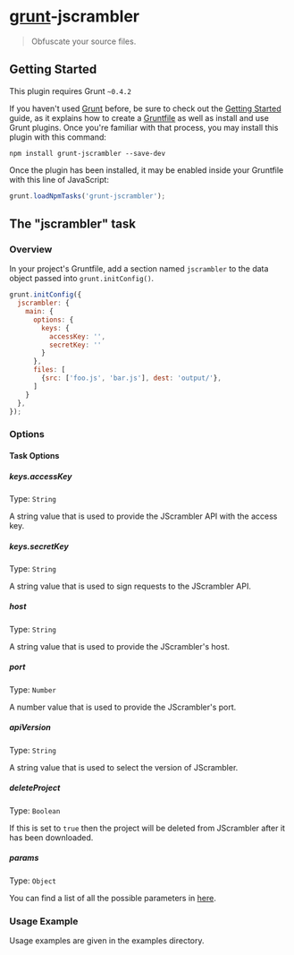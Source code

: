 # [grunt](https://github.com/gruntjs/grunt)-jscrambler

> Obfuscate your source files.

## Getting Started
This plugin requires Grunt `~0.4.2`

If you haven't used [Grunt](http://gruntjs.com/) before, be sure to check out the [Getting Started](http://gruntjs.com/getting-started) guide, as it explains how to create a [Gruntfile](http://gruntjs.com/sample-gruntfile) as well as install and use Grunt plugins. Once you're familiar with that process, you may install this plugin with this command:

```shell
npm install grunt-jscrambler --save-dev
```

Once the plugin has been installed, it may be enabled inside your Gruntfile with this line of JavaScript:

```js
grunt.loadNpmTasks('grunt-jscrambler');
```

## The "jscrambler" task

### Overview
In your project's Gruntfile, add a section named `jscrambler` to the data object passed into `grunt.initConfig()`.

```js
grunt.initConfig({
  jscrambler: {
    main: {
      options: {
        keys: {
          accessKey: '',
          secretKey: ''
        }
      },
      files: [
        {src: ['foo.js', 'bar.js'], dest: 'output/'},
      ]
    }
  },
});
```
### Options

#### Task Options

##### keys.accessKey
Type: `String`

A string value that is used to provide the JScrambler API with the access key.

##### keys.secretKey
Type: `String`

A string value that is used to sign requests to the JScrambler API.


##### host
Type: `String`

A string value that is used to provide the JScrambler's host.

##### port
Type: `Number`

A number value that is used to provide the JScrambler's port.

##### apiVersion
Type: `String`

A string value that is used to select the version of JScrambler.

##### deleteProject
Type: `Boolean`

If this is set to `true` then the project will be deleted from JScrambler after it has been downloaded.

##### params
Type: `Object`

You can find a list of all the possible parameters in [here](https://github.com/auditmark/node-jscrambler#jscrambler-options).

### Usage Example

Usage examples are given in the examples directory.
